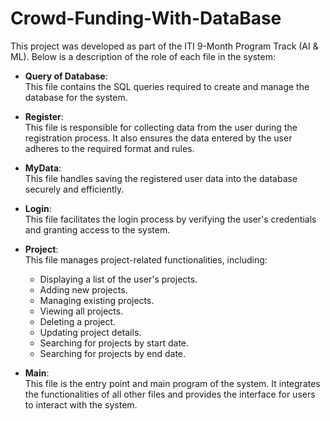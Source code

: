# Crowd-Funding-With-DataBase  

This project was developed as part of the ITI 9-Month Program Track (AI & ML). Below is a description of the role of each file in the system:

- **Query of Database**:  
  This file contains the SQL queries required to create and manage the database for the system.  

- **Register**:  
  This file is responsible for collecting data from the user during the registration process. It also ensures the data entered by the user adheres to the required format and rules.  

- **MyData**:  
  This file handles saving the registered user data into the database securely and efficiently.  

- **Login**:  
  This file facilitates the login process by verifying the user's credentials and granting access to the system.  

- **Project**:  
  This file manages project-related functionalities, including:  
    - Displaying a list of the user's projects.  
    - Adding new projects.  
    - Managing existing projects.  
    - Viewing all projects.  
    - Deleting a project.  
    - Updating project details.  
    - Searching for projects by start date.  
    - Searching for projects by end date.  

- **Main**:  
  This file is the entry point and main program of the system. It integrates the functionalities of all other files and provides the interface for users to interact with the system.
